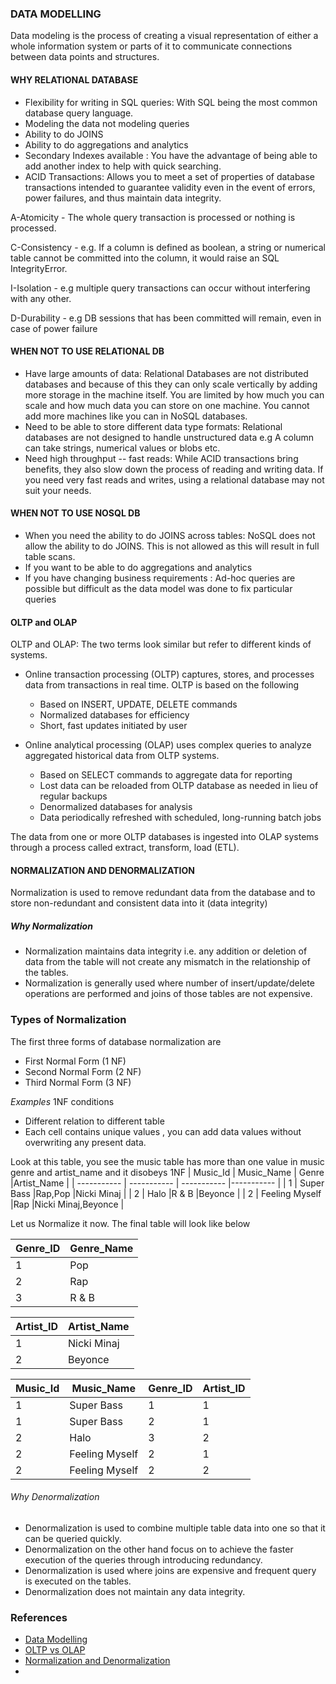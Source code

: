 ### DATA MODELLING 

Data modeling is the process of creating a visual representation of either a whole information system or parts of it to communicate connections between data points and structures.


#### WHY RELATIONAL DATABASE
- Flexibility for writing in SQL queries: With SQL being the most common database query language.
- Modeling the data not modeling queries
- Ability to do JOINS
- Ability to do aggregations and analytics
- Secondary Indexes available : You have the advantage of being able to add another index to help with quick searching.
- ACID Transactions: Allows you to meet a set of properties of database transactions intended to guarantee validity even in the event of errors, power failures, and thus maintain data integrity.

A-Atomicity - The whole  query transaction is processed or nothing is processed.

C-Consistency - e.g. If a column is defined as boolean, a string or numerical table cannot be committed into the column, it would raise an SQL IntegrityError.

I-Isolation - e.g multiple query transactions can occur without interfering with any other.

D-Durability - e.g  DB sessions that has been committed will remain, even in case of power failure


#### WHEN NOT TO USE RELATIONAL DB
- Have large amounts of data: Relational Databases are not distributed databases and because of this they can only scale vertically by adding more storage in the machine itself. You are limited by how much you can scale and how much data you can store on one machine. You cannot add more machines like you can in NoSQL databases.
- Need to be able to store different data type formats: Relational databases are not designed to handle unstructured data e.g  A column can take strings, numerical values or blobs etc.
- Need high throughput -- fast reads: While ACID transactions bring benefits, they also slow down the process of reading and writing data. If you need very fast reads and writes, using a relational database may not suit your needs.

#### WHEN NOT TO USE NOSQL DB

- When you need the ability to do JOINS across tables: NoSQL does not allow the ability to do JOINS. This is not allowed as this will result in full table scans.
- If you want to be able to do aggregations and analytics
- If you have changing business requirements : Ad-hoc queries are possible but difficult as the data model was done to fix particular queries




#### OLTP and OLAP
OLTP and OLAP: The two terms look similar but refer to different kinds of systems. 
- Online transaction processing (OLTP) captures, stores, and processes data from transactions in real time. 
OLTP is based on the following
    - Based on INSERT, UPDATE, DELETE commands
    - Normalized databases for efficiency
    - Short, fast updates initiated by user

- Online analytical processing (OLAP) uses complex queries to analyze aggregated historical data from OLTP systems.
    - Based on SELECT commands to aggregate data for reporting
    - Lost data can be reloaded from OLTP database as needed in lieu of regular backups
    - Denormalized databases for analysis
    - Data periodically refreshed with scheduled, long-running batch jobs

The data from one or more OLTP databases is ingested into OLAP systems through a process called extract, transform, load (ETL).



#### NORMALIZATION AND DENORMALIZATION
Normalization is used to remove redundant data from the database and to store non-redundant and consistent data into it (data integrity)

##### Why Normalization
- Normalization maintains data integrity i.e. any addition or deletion of data from the table will not create any mismatch in the relationship of the tables.
- 	Normalization is generally used where number of insert/update/delete operations are performed and joins of those tables are not expensive.

### Types of Normalization
The first three forms of database normalization are

- First Normal Form (1 NF)
- Second Normal Form (2 NF)
- Third Normal Form (3 NF)

*Examples*
1NF conditions
- Different relation to different table
- Each cell contains unique values , you can add data values without overwriting any present data.

Look at this table, you see the music table has more than one value in music genre and artist_name
and it disobeys 1NF 
| Music_Id    | Music_Name | Genre  |Artist_Name |
| ----------- | ----------- | ----------- |-----------  |
| 1     | Super Bass      |Rap,Pop       |Nicki Minaj       |
| 2    | Halo       |R & B        |Beyonce      |
| 2    | Feeling Myself       |Rap       |Nicki Minaj,Beyonce |

Let us Normalize it now.
The final table will look like below

| Genre_ID      | Genre_Name |           
| ----------- | ----------- |
| 1      | Pop       |
| 2   |  Rap        |
| 3   |  R & B       |


| Artist_ID     | Artist_Name |
| ----------- | ----------- |
| 1      | Nicki Minaj       |
| 2   | Beyonce        |


| Music_Id    | Music_Name | Genre_ID  |Artist_ID |
| ----------- | ----------- | ----------- |-----------  |
| 1     | Super Bass      |1       |1       |
| 1     | Super Bass      |2       |1       |
| 2    | Halo       |3       |2     |
| 2    | Feeling Myself       |2       |1 |
| 2    | Feeling Myself       |2       |2|

###### Why Denormalization
- Denormalization is used to combine multiple table data into one so that it can be queried quickly.
- Denormalization on the other hand focus on to achieve the faster execution of the queries through introducing redundancy.
- Denormalization is used where joins are expensive and frequent query is executed on the tables.
- Denormalization does not maintain any data integrity.


### References
- [Data Modelling](https://www.ibm.com/cloud/learn/data-modeling)
- [OLTP vs OLAP](https://www.stitchdata.com/resources/oltp-vs-olap/)
- [Normalization and Denormalization](https://www.tutorialspoint.com/difference-between-normalization-and-denormalization) 
- 